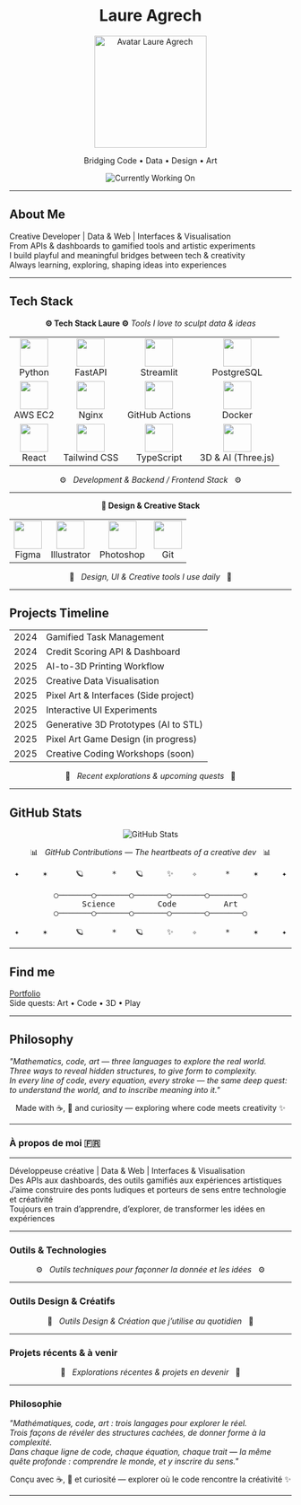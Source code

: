 <h1 align="center">Laure Agrech</h1>

<p align="center">
<img src="https://laureagrech-dev.replit.app/pppixel.png" width="200px" alt="Avatar Laure Agrech" />
</p>

<p align="center">
Bridging Code • Data • Design • Art
</p>

<p align="center">
<img src="https://img.shields.io/badge/Currently_Working_On-Creative_3D_AI_Pipeline-blue?style=flat-square&logo=github" alt="Currently Working On">
</p>

---

## About Me

Creative Developer | Data & Web | Interfaces & Visualisation  
From APIs & dashboards to gamified tools and artistic experiments  
I build playful and meaningful bridges between tech & creativity  
Always learning, exploring, shaping ideas into experiences  

---

## Tech Stack

<p align="center">
<b>⚙️ Tech Stack Laure ⚙️</b>  
<em>Tools I love to sculpt data & ideas</em>
</p>

<!-- Bloc Stack - Code Tools -->

<table align="center">
  <tr>
    <td align="center"><img src="https://skillicons.dev/icons?i=python" width="50" /><br>Python</td>
    <td align="center"><img src="https://skillicons.dev/icons?i=fastapi" width="50" /><br>FastAPI</td>
    <td align="center"><img src="https://skillicons.dev/icons?i=streamlit" width="50" /><br>Streamlit</td>
    <td align="center"><img src="https://skillicons.dev/icons?i=postgresql" width="50" /><br>PostgreSQL</td>
  </tr>
  <tr>
    <td align="center"><img src="https://skillicons.dev/icons?i=aws" width="50" /><br>AWS EC2</td>
    <td align="center"><img src="https://skillicons.dev/icons?i=nginx" width="50" /><br>Nginx</td>
    <td align="center"><img src="https://skillicons.dev/icons?i=githubactions" width="50" /><br>GitHub Actions</td>
    <td align="center"><img src="https://skillicons.dev/icons?i=docker" width="50" /><br>Docker</td>
  </tr>
  <tr>
    <td align="center"><img src="https://skillicons.dev/icons?i=react" width="50" /><br>React</td>
    <td align="center"><img src="https://skillicons.dev/icons?i=tailwind" width="50" /><br>Tailwind CSS</td>
    <td align="center"><img src="https://skillicons.dev/icons?i=typescript" width="50" /><br>TypeScript</td>
    <td align="center"><img src="https://skillicons.dev/icons?i=threejs" width="50" /><br>3D & AI (Three.js)</td>
  </tr>
</table>

<p align="center">
⚙️ &nbsp; <em>Development & Backend / Frontend Stack</em> &nbsp; ⚙️
</p>

---

<!-- Bloc Stack - Design Tools -->

<p align="center">
<b>🎨 Design & Creative Stack</b>
</p>

<table align="center">
  <tr>
    <td align="center"><img src="https://skillicons.dev/icons?i=figma" width="50" /><br>Figma</td>
    <td align="center"><img src="https://skillicons.dev/icons?i=illustrator" width="50" /><br>Illustrator</td>
    <td align="center"><img src="https://skillicons.dev/icons?i=photoshop" width="50" /><br>Photoshop</td>
    <td align="center"><img src="https://skillicons.dev/icons?i=git" width="50" /><br>Git</td>
  </tr>
</table>

<p align="center">
🎨 &nbsp; <em>Design, UI & Creative tools I use daily</em> &nbsp; 🎨
</p>

---

## Projects Timeline

<table align="center">
  <tr>
    <td>2024</td>
    <td>Gamified Task Management</td>
  </tr>
  <tr>
    <td>2024</td>
    <td>Credit Scoring API & Dashboard</td>
  </tr>
  <tr>
    <td>2025</td>
    <td>AI-to-3D Printing Workflow</td>
  </tr>
  <tr>
    <td>2025</td>
    <td>Creative Data Visualisation</td>
  </tr>
  <tr>
    <td>2025</td>
    <td>Pixel Art & Interfaces (Side project)</td>
  </tr>
  <tr>
    <td>2025</td>
    <td>Interactive UI Experiments</td>
  </tr>
  <tr>
    <td>2025</td>
    <td>Generative 3D Prototypes (AI to STL)</td>
  </tr>
  <tr>
    <td>2025</td>
    <td>Pixel Art Game Design (in progress)</td>
  </tr>
  <tr>
    <td>2025</td>
    <td>Creative Coding Workshops (soon)</td>
  </tr>
</table>

<p align="center">
📜 &nbsp; <em>Recent explorations & upcoming quests</em> &nbsp; 📜
</p>

---

## GitHub Stats

<p align="center">
<img src="https://github-readme-stats.vercel.app/api?username=githublaure&show_icons=true&theme=calm&bg_color=30,0ea5e9,009688&title_color=ffffff&text_color=ffffff&icon_color=ffffff" alt="GitHub Stats">
</p>

<p align="center">
📊 &nbsp; <em>GitHub Contributions — The heartbeats of a creative dev</em> &nbsp; 📊
</p>

<pre align="center">
✦     ✶      🪐      *    🪐     ✨    ✧      *     ✶     ✦

○───────○───────○───────○───────○───────○
    Science         Code          Art
○───────○───────○───────○───────○───────○

✦     ✶      🪐      *    🪐     ✨    ✧      *     ✶     ✦
</pre>

---

## Find me

[Portfolio](https://laureagrech-dev.replit.app/)  
Side quests: Art • Code • 3D • Play  

---

## Philosophy

*"Mathematics, code, art — three languages to explore the real world.  
Three ways to reveal hidden structures, to give form to complexity.  
In every line of code, every equation, every stroke — the same deep quest:  
to understand the world, and to inscribe meaning into it."*

<p align="center">
Made with ☕, 🌿 and curiosity — exploring where code meets creativity ✨
</p>

---

### À propos de moi 🇫🇷 

---

Développeuse créative | Data & Web | Interfaces & Visualisation  
Des APIs aux dashboards, des outils gamifiés aux expériences artistiques  
J’aime construire des ponts ludiques et porteurs de sens entre technologie et créativité  
Toujours en train d’apprendre, d’explorer, de transformer les idées en expériences  

---

### Outils & Technologies

<p align="center">
⚙️ &nbsp; <em>Outils techniques pour façonner la donnée et les idées</em> &nbsp; ⚙️
</p>

<!-- Bloc Stack FR -->

---

### Outils Design & Créatifs

<p align="center">
🎨 &nbsp; <em>Outils Design & Création que j’utilise au quotidien</em> &nbsp; 🎨
</p>

<!-- Bloc Stack FR -->

---

### Projets récents & à venir

<p align="center">
📜 &nbsp; <em>Explorations récentes & projets en devenir</em> &nbsp; 📜
</p>

---

### Philosophie

*"Mathématiques, code, art : trois langages pour explorer le réel.  
Trois façons de révéler des structures cachées, de donner forme à la complexité.  
Dans chaque ligne de code, chaque équation, chaque trait — la même quête profonde : comprendre le monde, et y inscrire du sens."*

<p align="center">
Conçu avec ☕, 🌿 et curiosité — explorer où le code rencontre la créativité ✨
</p>

---
